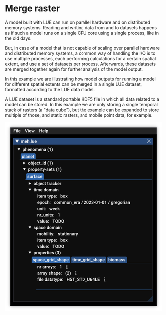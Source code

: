 # Merge raster

A model built with LUE can run on parallel hardware and on distributed memory systems. Reading
and writing data from and to datasets happens as if such a model runs on a single CPU core
using a single process, like in the old days.

But, in case of a model that is not capable of scaling over parallel hardware and distributed
memory systems, a common way of handling the I/O is to use multiple processes, each performing
calculations for a certain spatial extent, and use a set of datasets per process. Afterwards,
these datasets are merged together again for further analysis of the model output.

In this example we are illustrating how model outputs for running a model for different spatial
extents can be merged in a single LUE dataset, formatted according to the LUE data model.

A LUE dataset is a standard portable HDF5 file in which all data related to a model can be stored.
In this example we are only storing a single temporal stack of rasters (a "data cube"), but the
example can be expanded to store multiple of those, and static rasters, and mobile point data,
for example.

![lue_view](lue_view.png "lue_view showing contents of dataset")
